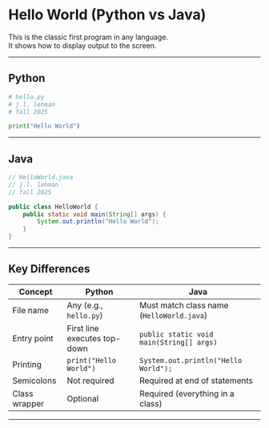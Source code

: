 
# Hello World (Python vs Java)

This is the classic first program in any language.  
It shows how to display output to the screen.

---

## Python

```python
# hello.py
# j.l. lehman
# fall 2025

print("Hello World")
````

---

## Java

```java
// HelloWorld.java
// j.l. lehman
// fall 2025

public class HelloWorld {
    public static void main(String[] args) {
        System.out.println("Hello World");
    }
}
```

---

## Key Differences

| Concept       | Python                       | Java                                      |
| ------------- | ---------------------------- | ----------------------------------------- |
| File name     | Any (e.g., `hello.py`)       | Must match class name (`HelloWorld.java`) |
| Entry point   | First line executes top-down | `public static void main(String[] args)`  |
| Printing      | `print("Hello World")`       | `System.out.println("Hello World");`      |
| Semicolons    | Not required                 | Required at end of statements             |
| Class wrapper | Optional                     | Required (everything in a class)          |

---

